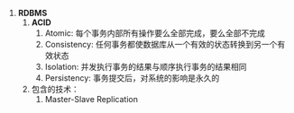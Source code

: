 1. **RDBMS**
   1. **ACID**
      1. Atomic: 每个事务内部所有操作要么全部完成，要么全部不完成
      2. Consistency: 任何事务都使数据库从一个有效的状态转换到另一个有效状态
      3. Isolation: 并发执行事务的结果与顺序执行事务的结果相同
      4. Persistency: 事务提交后，对系统的影响是永久的
   2. 包含的技术：
      1. Master-Slave Replication



